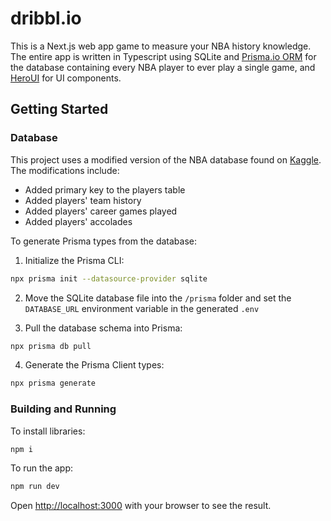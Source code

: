 # dribbl.io

This is a Next.js web app game to measure your NBA history knowledge. The entire app is written in Typescript using SQLite and [Prisma.io ORM](https://www.prisma.io) for the database containing every NBA player to ever play a single game, and [HeroUI](https://www.heroui.com) for UI components.

## Getting Started

### Database

This project uses a modified version of the NBA database found on [Kaggle](https://www.kaggle.com/datasets/wyattowalsh/basketball). The modifications include:

- Added primary key to the players table
- Added players' team history
- Added players' career games played
- Added players' accolades

To generate Prisma types from the database:

1. Initialize the Prisma CLI:

```bash
npx prisma init --datasource-provider sqlite
```

2. Move the SQLite database file into the `/prisma` folder and set the `DATABASE_URL` environment variable in the generated `.env`

3. Pull the database schema into Prisma:

```bash
npx prisma db pull
```

4. Generate the Prisma Client types:

```bash
npx prisma generate
```

### Building and Running

To install libraries:

```bash
npm i
```

To run the app:

```bash
npm run dev
```

Open [http://localhost:3000](http://localhost:3000) with your browser to see the result.
